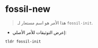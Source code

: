# fossil-new

> هذا الأمر هو اسم مستعار لـ `fossil-init`.

- إعرض التوثيقات للأمر الأصلي:

`tldr fossil-init`
